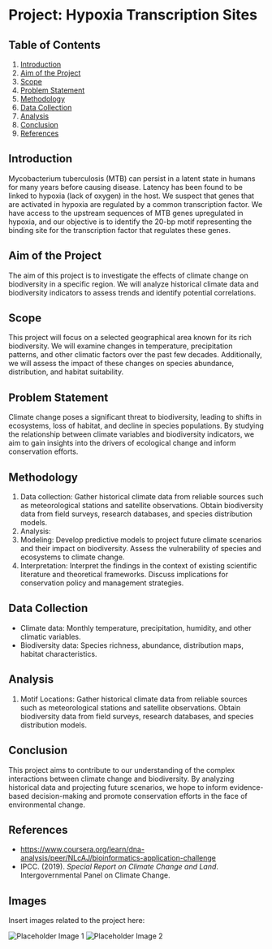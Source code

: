 
# Project: Hypoxia Transcription Sites

## Table of Contents
1. [Introduction](#introduction)
2. [Aim of the Project](#aim-of-the-project)
3. [Scope](#scope)
4. [Problem Statement](#problem-statement)
5. [Methodology](#methodology)
6. [Data Collection](#data-collection)
7. [Analysis](#analysis)
8. [Conclusion](#conclusion)
9. [References](#references)

## Introduction
Mycobacterium tuberculosis (MTB) can persist in a latent state in humans for many years before causing disease. Latency has been found to be linked to hypoxia (lack  of oxygen) in the host. We suspect that genes that are activated in  hypoxia are regulated by a common transcription factor. We have access to the upstream sequences of MTB genes upregulated in hypoxia, and our objective is to identify the 20-bp motif representing the binding site for the transcription factor that regulates these genes.

## Aim of the Project
The aim of this project is to investigate the effects of climate change on biodiversity in a specific region. We will analyze historical climate data and biodiversity indicators to assess trends and identify potential correlations.

## Scope
This project will focus on a selected geographical area known for its rich biodiversity. We will examine changes in temperature, precipitation patterns, and other climatic factors over the past few decades. Additionally, we will assess the impact of these changes on species abundance, distribution, and habitat suitability.

## Problem Statement
Climate change poses a significant threat to biodiversity, leading to shifts in ecosystems, loss of habitat, and decline in species populations. By studying the relationship between climate variables and biodiversity indicators, we aim to gain insights into the drivers of ecological change and inform conservation efforts.

## Methodology
1. Data collection: Gather historical climate data from reliable sources such as meteorological stations and satellite observations. Obtain biodiversity data from field surveys, research databases, and species distribution models.
2. Analysis: 
3. Modeling: Develop predictive models to project future climate scenarios and their impact on biodiversity. Assess the vulnerability of species and ecosystems to climate change.
4. Interpretation: Interpret the findings in the context of existing scientific literature and theoretical frameworks. Discuss implications for conservation policy and management strategies.

## Data Collection
- Climate data: Monthly temperature, precipitation, humidity, and other climatic variables.
- Biodiversity data: Species richness, abundance, distribution maps, habitat characteristics.

## Analysis
1. Motif Locations: Gather historical climate data from reliable sources such as meteorological stations and satellite observations. Obtain biodiversity data from field surveys, research databases, and species distribution models.

## Conclusion
This project aims to contribute to our understanding of the complex interactions between climate change and biodiversity. By analyzing historical data and projecting future scenarios, we hope to inform evidence-based decision-making and promote conservation efforts in the face of environmental change.

## References
- https://www.coursera.org/learn/dna-analysis/peer/NLcAJ/bioinformatics-application-challenge
- IPCC. (2019). *Special Report on Climate Change and Land*. Intergovernmental Panel on Climate Change.

## Images
Insert images related to the project here:

![Placeholder Image 1](image1.jpg "Description of Image 1")
![Placeholder Image 2](image2.png "Description of Image 2")

